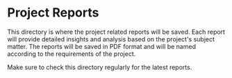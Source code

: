 # Project Reports

This directory is where the project related reports will be saved. Each report will provide detailed insights and analysis based on the project's subject matter. The reports will be saved in PDF format and will be named according to the requirements of the project.

Make sure to check this directory regularly for the latest reports.
